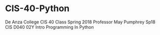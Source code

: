 # CIS-40-Python
De Anza College CIS 40 Class
Spring 2018
Professor May Pumphrey
Sp18 CIS D040 02Y Intro Programming In Python
